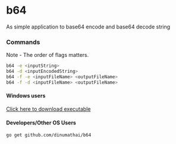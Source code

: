 # b64

As simple application to base64 encode and base64 decode string

### Commands

Note - The order of flags matters.

```bash
b64 -e <inputString>
b64 -d <inputEncodedString>
b64 -f -e <inputFileName> <outputFileName>
b64 -f -d <inputFileName> <outputFileName>
```

#### Windows users
[Click here to download executable](https://github.com/dinumathai/b64/raw/master/b64.exe)

#### Developers/Other OS Users
`go get github.com/dinumathai/b64`

